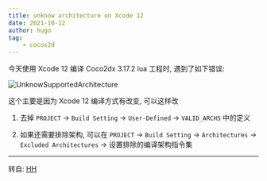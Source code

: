 ```yaml
---
title: unknow architecture on Xcode 12
date: 2021-10-12
author: hugo
tag:
    - cocos2d
---
```


今天使用 Xcode 12 编译 Coco2dx 3.17.2 lua 工程时, 遇到了如下错误:

![UnknowSupportedArchitecture](@assets/202110/unknowSupportArch.jpg)

这个主要是因为 Xcode 12 编译方式有改变, 可以这样改

1. 去掉 `PROJECT` -> `Build Setting` -> `User-Defined` -> `VALID_ARCHS` 中的定义

2. 如果还需要排除架构, 可以在 `PROJECT` -> `Build Setting` -> `Architectures` -> `Excluded Architectures` -> 设置排除的编译架构指令集


---
转自: [HH](http://www.hugohuang.xyz/)
